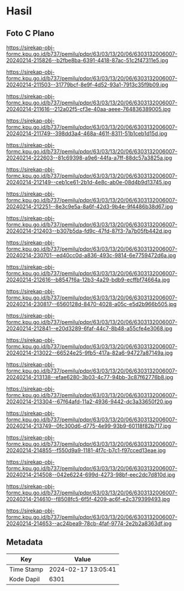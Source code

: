 # Hasil

## Foto C Plano

https://sirekap-obj-formc.kpu.go.id/b737/pemilu/pdpr/63/03/13/20/06/6303132006007-20240214-215826--b2fbe8ba-6391-4418-87ac-51c2f47311e5.jpg

https://sirekap-obj-formc.kpu.go.id/b737/pemilu/pdpr/63/03/13/20/06/6303132006007-20240214-211503--31779bcf-8e9f-4d52-93a1-7913c35f9b09.jpg

https://sirekap-obj-formc.kpu.go.id/b737/pemilu/pdpr/63/03/13/20/06/6303132006007-20240214-211616--212a02f5-cf3e-40aa-aeee-764836389005.jpg

https://sirekap-obj-formc.kpu.go.id/b737/pemilu/pdpr/63/03/13/20/06/6303132006007-20240214-211749--398dd3a4-468a-461f-8311-51b1ceb1d15d.jpg

https://sirekap-obj-formc.kpu.go.id/b737/pemilu/pdpr/63/03/13/20/06/6303132006007-20240214-222603--81c69398-a9e6-44fa-a7ff-88dc57a3825a.jpg

https://sirekap-obj-formc.kpu.go.id/b737/pemilu/pdpr/63/03/13/20/06/6303132006007-20240214-212149--ceb1ce61-2b1d-4e8c-ab0e-08d4b9d13745.jpg

https://sirekap-obj-formc.kpu.go.id/b737/pemilu/pdpr/63/03/13/20/06/6303132006007-20240214-212251--8e3c9e5a-8a6f-42d3-9b4e-9f4486b38d67.jpg

https://sirekap-obj-formc.kpu.go.id/b737/pemilu/pdpr/63/03/13/20/06/6303132006007-20240214-212403--b307b5da-fd9c-47fd-87f3-7a7b05fb442d.jpg

https://sirekap-obj-formc.kpu.go.id/b737/pemilu/pdpr/63/03/13/20/06/6303132006007-20240214-230701--ed40cc0d-a836-493c-9814-6e7759472d6a.jpg

https://sirekap-obj-formc.kpu.go.id/b737/pemilu/pdpr/63/03/13/20/06/6303132006007-20240214-212616--b8547f6a-12b3-4a29-bdb9-ecffbf74664a.jpg

https://sirekap-obj-formc.kpu.go.id/b737/pemilu/pdpr/63/03/13/20/06/6303132006007-20240214-230817--6560128d-8470-4028-a05c-e5d2b966b505.jpg

https://sirekap-obj-formc.kpu.go.id/b737/pemilu/pdpr/63/03/13/20/06/6303132006007-20240214-212841--e20d3289-6faf-44c7-8b48-a55cfe4e3068.jpg

https://sirekap-obj-formc.kpu.go.id/b737/pemilu/pdpr/63/03/13/20/06/6303132006007-20240214-213022--66524e25-9fb5-417a-82a6-94727a87149a.jpg

https://sirekap-obj-formc.kpu.go.id/b737/pemilu/pdpr/63/03/13/20/06/6303132006007-20240214-213138--efae6280-3b03-4c77-94bb-3c87f62776b8.jpg

https://sirekap-obj-formc.kpu.go.id/b737/pemilu/pdpr/63/03/13/20/06/6303132006007-20240214-213304--67f64afd-11a2-4936-9442-dc3a33650f20.jpg

https://sirekap-obj-formc.kpu.go.id/b737/pemilu/pdpr/63/03/13/20/06/6303132006007-20240214-213749--0fc300d6-d775-4e99-93b9-60118f82b717.jpg

https://sirekap-obj-formc.kpu.go.id/b737/pemilu/pdpr/63/03/13/20/06/6303132006007-20240214-214855--f550d9a9-1181-4f7c-b7c1-f97cced13eae.jpg

https://sirekap-obj-formc.kpu.go.id/b737/pemilu/pdpr/63/03/13/20/06/6303132006007-20240214-214508--042e6224-699d-4273-98bf-eec2dc7d810d.jpg

https://sirekap-obj-formc.kpu.go.id/b737/pemilu/pdpr/63/03/13/20/06/6303132006007-20240214-214610--f8508fc5-6f5f-4209-ac6f-e2c379399493.jpg

https://sirekap-obj-formc.kpu.go.id/b737/pemilu/pdpr/63/03/13/20/06/6303132006007-20240214-214653--ac24bea9-78cb-4faf-9774-2e2b2a8363df.jpg


## Metadata

| Key        | Value               |
| ---------- | ------------------- |
| Time Stamp | 2024-02-17 13:05:41 |
| Kode Dapil | 6301                |



